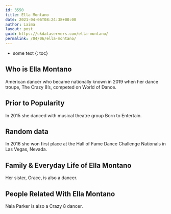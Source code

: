 ```yaml
---
id: 3550
title: Ella Montano
date: 2021-04-06T08:24:38+00:00
author: Laima
layout: post
guid: https://ukdataservers.com/ella-montano/
permalink: /04/06/ella-montano/
---
```


* some text
{: toc}


## Who is Ella Montano
                  
                  
                  
American dancer who became nationally known in 2019 when her dance troupe, The Crazy 8&#8217;s, competed on World of Dance. 
                  
              
            
              
            
                
                
                
## Prior to Popularity
                  
                  
                  
In 2015 she danced with musical theatre group Born to Entertain. 
                  
              
            
              
            
                
                
                
## Random data
                  
                  
                  
In 2016 she won first place at the Hall of Fame Dance Challenge Nationals in Las Vegas, Nevada. 
                  
              
            
              
            
                
                
                
## Family & Everyday Life of Ella Montano
                  
                  
                  
Her sister, Grace, is also a dancer. 
                  
              
            
              
            
                
                
                
## People Related With Ella Montano
                  
                  
                  
Naia Parker is also a Crazy 8 dancer. 
                  
              
            
              
            
                
              
            
              
              
            
            
              
            
          
          
          